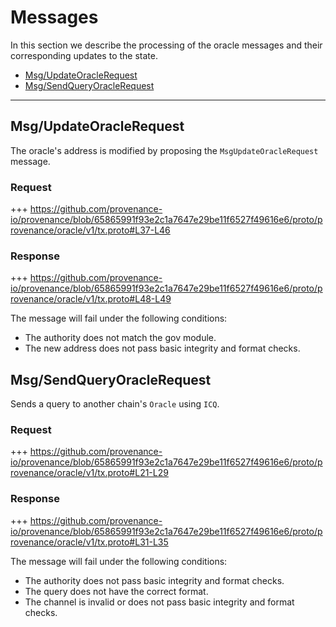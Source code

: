 <!--
order: 3
-->

# Messages

In this section we describe the processing of the oracle messages and their corresponding updates to the state.

<!-- TOC 2 -->
  - [Msg/UpdateOracleRequest](#msgupdateoraclerequest)
  - [Msg/SendQueryOracleRequest](#msgsendqueryoraclerequest)


---
## Msg/UpdateOracleRequest

The oracle's address is modified by proposing the `MsgUpdateOracleRequest` message.

### Request

+++ https://github.com/provenance-io/provenance/blob/65865991f93e2c1a7647e29be11f6527f49616e6/proto/provenance/oracle/v1/tx.proto#L37-L46

### Response

+++ https://github.com/provenance-io/provenance/blob/65865991f93e2c1a7647e29be11f6527f49616e6/proto/provenance/oracle/v1/tx.proto#L48-L49

The message will fail under the following conditions:
* The authority does not match the gov module.
* The new address does not pass basic integrity and format checks.

## Msg/SendQueryOracleRequest

Sends a query to another chain's `Oracle` using `ICQ`.

### Request

+++ https://github.com/provenance-io/provenance/blob/65865991f93e2c1a7647e29be11f6527f49616e6/proto/provenance/oracle/v1/tx.proto#L21-L29

### Response

+++ https://github.com/provenance-io/provenance/blob/65865991f93e2c1a7647e29be11f6527f49616e6/proto/provenance/oracle/v1/tx.proto#L31-L35

The message will fail under the following conditions:
* The authority does not pass basic integrity and format checks.
* The query does not have the correct format.
* The channel is invalid or does not pass basic integrity and format checks.
